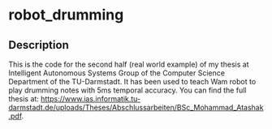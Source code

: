 # robot_drumming


## Description
This is the code for the second half (real world example) of my thesis at Intelligent Autonomous Systems Group of the Computer Science Department of the TU-Darmstadt. It has been used to teach Wam robot to play drumming notes with 5ms temporal accuracy. You can find the full thesis at: https://www.ias.informatik.tu-darmstadt.de/uploads/Theses/Abschlussarbeiten/BSc_Mohammad_Atashak.pdf.